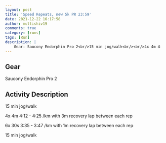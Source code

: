 ```yaml
---
layout: post
title: 'Speed Repeats, new 5k PR 23:59'
date: 2021-12-22 16:17:58
author: multishiv19
comments: true
category: [runs]
tags: [Run]
description: |
    Gear: Saucony Endorphin Pro 2<br/>15 min jog/walk<br/><br/>4x 4m 4:12 - 4:25 /km with 3m recovery lap between each rep<br/><br/>6x 30s 3:35 - 3:47 /km with 1m recovery lap between each rep<br/><br/>15 min jog/walk
---
```


## Gear
Saucony Endorphin Pro 2

## Activity Description
15 min jog/walk

4x 4m 4:12 - 4:25 /km with 3m recovery lap between each rep

6x 30s 3:35 - 3:47 /km with 1m recovery lap between each rep

15 min jog/walk


<div width='100%' class='strava-embed-placeholder' data-embed-type='activity' data-embed-id='6413425454'></div>
<script src='https://strava-embeds.com/embed.js'></script>
